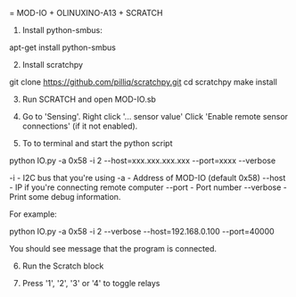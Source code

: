 = MOD-IO + OLINUXINO-A13 + SCRATCH

1. Install python-smbus:

  apt-get install python-smbus

2. Install scratchpy

  git clone https://github.com/pilliq/scratchpy.git
  cd scratchpy
  make install

3. Run SCRATCH and open MOD-IO.sb

4. Go to 'Sensing'.
Right click '... sensor value'
Click 'Enable 
remote sensor connections' (if it not enabled).

5. To to terminal and start the python script

  python IO.py -a 0x58 -i 2 --host=xxx.xxx.xxx.xxx --port=xxxx --verbose

-i        - I2C bus that you're using
-a        - Address of MOD-IO (default 0x58)
--host    - IP if you're connecting remote computer
--port    - Port number
--verbose - Print some debug information. 

For example:

  python IO.py -a 0x58 -i 2 --verbose --host=192.168.0.100 --port=40000

You should see message that the program is connected.

6. Run the Scratch block

7. Press '1', '2', '3' or '4' to toggle relays

